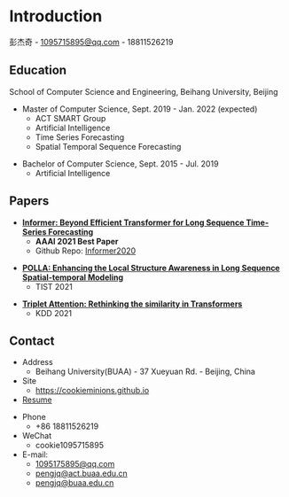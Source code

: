 # Introduction

彭杰奇 - 1095715895@qq.com - 18811526219

## Education

<!-- .slide vertical=true -->

School of Computer Science and Engineering, Beihang University, Beijing

- Master of Computer Science, Sept. 2019 - Jan. 2022 (expected)
  - ACT SMART Group
  - Artificial Intelligence
  - Time Series Forecasting
  - Spatial Temporal Sequence Forecasting
  
<!-- .slide vertical=true -->

- Bachelor of Computer Science, Sept. 2015 - Jul. 2019
  - Artificial Intelligence

<!-- .slide -->

## Papers

<!-- .slide vertical=true -->

- [**Informer: Beyond Efficient Transformer for Long Sequence Time-Series Forecasting**](https://arxiv.org/abs/2012.07436)
  - **AAAI 2021 Best Paper**
  - Github Repo: [Informer2020](https://github.com/zhouhaoyi/Informer2020)
  

<!-- .slide vertical=true -->

- [**POLLA: Enhancing the Local Structure Awareness in Long Sequence Spatial-temporal Modeling**]()
  - TIST 2021

<!-- .slide vertical=true -->

- [**Triplet Attention: Rethinking the similarity in Transformers**]()
  - KDD 2021

<!-- .slide -->


## Contact

- Address
  - Beihang University(BUAA) - 37 Xueyuan Rd. - Beijing, China
- Site
  - <https://cookieminions.github.io>
- [Resume](https://cookieminions.github.io/resume/resume.pdf)

<!-- .slide vertical=true -->

- Phone
  - +86 18811526219
- WeChat
  - cookie1095715895
- E-mail:
  - [1095175895@qq.com](mailto:1095715895@qq.com)
  - [pengjq@act.buaa.edu.cn](mailto:pengjq@act.buaa.edu.cn)
  - [pengjq@buaa.edu.cn](mailto:pengjq@buaa.edu.cn)

<!-- .slide -->



